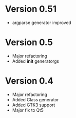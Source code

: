 
# Version 0.51
- argparse generator improved

# Version 0.5 
- Major refactoring
- Added __init__ generatorgs

# Version 0.4 
 - Major refactoring
 - Added Class generator 
 - Added GTK3 support
 - Major fix to Qt5
